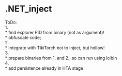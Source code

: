 # .NET_inject
  
ToDo:  
	1.  
	* find explorer PID from binary (not as argument)!  
	* obfuscate code;  
	2.  
	* Integrate with TikiTorch not to inject, but hollow!  
	3.  
	* prepare binaries from 1. and 2., so can run using lolbin  
	4.  
	* add persistence already in HTA stage
